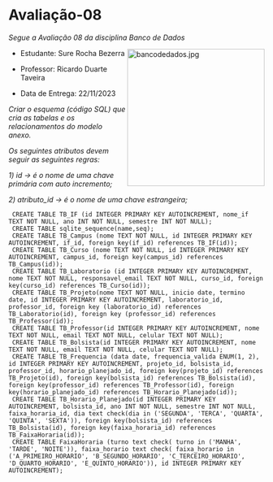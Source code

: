 # Avaliação-08

*Segue a Avaliação 08 da disciplina Banco de Dados*

 <img alt="bancodedados.jpg"  align="right"  height="270cm" src="https://github.com/thalitaasuzy/bd-info-p4/assets/112733274/873a8d1f-b879-45fb-b6d1-8e1b3dc98ba4" />

* Estudante: Sure Rocha Bezerra 

* Professor: Ricardo Duarte Taveira

* Data de Entrega: 22/11/2023


*Criar o esquema (código SQL) que cria as tabelas e os relacionamentos do modelo anexo.*
  
*Os seguintes atributos devem seguir as seguintes regras:*
  
  *1) id -> é o nome de uma chave primária com auto incremento;*

  *2) atributo_id -> é o nome de uma chave estrangeira;*

     CREATE TABLE TB_IF (id INTEGER PRIMARY KEY AUTOINCREMENT, nome_if TEXT NOT NULL, ano INT NOT NULL, semestre INT NOT NULL);
     CREATE TABLE sqlite_sequence(name,seq);
     CREATE TABLE TB_Campus (nome TEXT NOT NULL, id INTEGER PRIMARY KEY AUTOINCREMENT, if_id, foreign key(if_id) references TB_IF(id));
     CREATE TABLE TB_Curso (nome TEXT NOT NULL, id INTEGER PRIMARY KEY AUTOINCREMENT, campus_id, foreign key(campus_id) references TB_Campus(id));
     CREATE TABLE TB_Laboratorio (id INTEGER PRIMARY KEY AUTOINCREMENT, nome TEXT NOT NULL, responsavel_email TEXT NOT NULL, curso_id, foreign key(curso_id) references TB_Curso(id));
     CREATE TABLE TB_Projeto(nome TEXT NOT NULL, inicio date, termino date, id INTEGER PRIMARY KEY AUTOINCREMENT, laboratorio_id, professor_id, foreign key (laboratorio_id) references TB_Laboratorio(id), foreign key (professor_id) references TB_Professor(id));
     CREATE TABLE TB_Professor(id INTEGER PRIMARY KEY AUTOINCREMENT, nome TEXT NOT NULL, email TEXT NOT NULL, celular TEXT NOT NULL);
     CREATE TABLE TB_Bolsista(id INTEGER PRIMARY KEY AUTOINCREMENT, nome TEXT NOT NULL, email TEXT NOT NULL, celular TEXT NOT NULL);
     CREATE TABLE TB_Frequencia (data date, frequencia_valida ENUM(1, 2), id INTEGER PRIMARY KEY AUTOINCREMENT, projeto_id, bolsista_id, professor_id, horario_planejado_id, foreign key(projeto_id) references TB_Projeto(id), foreign key(bolsista_id) references TB_Bolsista(id), foreign key(professor_id) references TB_Professor(id), foreign key(horario_planejado_id) references TB_Horario_Planejado(id));
     CREATE TABLE TB_Horario_Planejado(id INTEGER PRIMARY KEY AUTOINCREMENT, bolsista_id, ano INT NOT NULL, semestre INT NOT NULL, faixa_horaria_id, dia text check(dia in ('SEGUNDA', 'TERCA', 'QUARTA', 'QUINTA', 'SEXTA')), foreign key(bolsista_id) references TB_Bolsista(id), foreign key(faixa_horaria_id) references TB_FaixaHoraria(id));
     CREATE TABLE FaixaHoraria (turno text check( turno in ('MANHA', 'TARDE', 'NOITE')), faixa_horario text check( faixa_horario in ('A_PRIMEIRO_HORARIO', 'B_SEGUNDO_HORARIO', 'C_TERCEIRO_HORARIO', 'D_QUARTO_HORARIO', 'E_QUINTO_HORARIO')), id INTEGER PRIMARY KEY AUTOINCREMENT);

